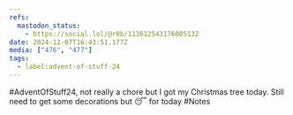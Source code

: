 ```yaml
---
refs:
  mastodon_status:
    - https://social.lol/@r0b/113612543176005132
date: 2024-12-07T16:43:51.177Z
media: ["476", "477"]
tags:
  - label:advent-of-stuff-24
---
```


#AdventOfStuff24, not really a chore but I got my Christmas tree today. Still need to get some decorations but 😴 for today #Notes
